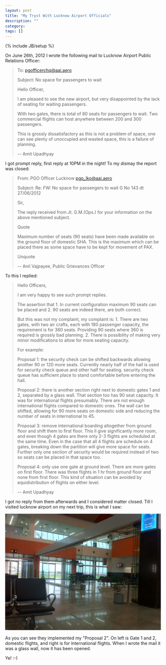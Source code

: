 ```yaml
---
layout: post
title: "My Tryst With Lucknow Airport Officials"
description: ""
category: 
tags: []
---
```

{% include JB/setup %}

On June 26th, 2012 I wrote the following mail to Lucknow Airport Public
Relations Officer:

> To: pgofficerchq@aai.aero
>
> Subject: No space for passengers to wait
> 
> Hello Officer,
> 
> I am pleased to see the new airport, but very disappointed by the lack
> of seating for waiting passengers.
> 
> With two gates, there is total of 80 seats for passengers to wait. Two
> commercial flights can host anywhere between 200 and 300 passengers.
> 
> This is grossly dissatisfactory as this is not a problem of space, one
> can see plenty of unoccupied and wasted space, this is a failure of
> planning.
>
> -- Amit Upadhyay

I got prompt reply, first reply at 10PM in the night! To my dismay the report
was closed:

> From: PGO Officer Lucknow <pgo_lko@aai.aero>
>
> Subject: Re: FW: No space for passengers to wait G No 143 dt 27/06/2012
> 
> Sir,
> 
> The reply received from Jt. G.M.(Ops.) for your information on the above
> mentioned subject.
> 
> Quote
> 
>    Maximum number of seats  (90 seats) have been made available on the ground
>    floor of domestic SHA. This is the maximum which can be placed there as some
>    space have to be kept for movement of PAX.
> 
> Unquote
> 
> -- Anil Vajpayee, Public Grievances Officer

To this I replied:

> Hello Officers,
> 
> I am very happy to see such prompt replies. 
>
> The assertion that 1. In current configuration maximum 90 seats can be placed
> and 2. 90 seats are indeed there, are both correct.
>
> But this was not my complaint, my complaint is: 1. There are two gates, with
> two air crafts, each with 180 passenger capacity, the requirement is for 360
> seats. Providing 90 seats where 360 is required is grossly bad planning. 2.
> There is possibility of making very minor modifications to allow for more
> seating capacity.
>
> For example:
>
> Proposal 1: the security check can be shifted backwards allowing another 90
> or 120 more seats. Currently nearly half of the hall is used for security
> check queue  and other half for seating. security check queue has sufficient
> place to stand comfortable before entering the hall. 
>
> Proposal 2: there is another section right next to domestic gates 1 and 2,
> separated by a glass wall. That section too has 90 seat capacity. It was for
> international flights presumably. There are not enough international flights
> compared to domestic ones. The wall can be shifted, allowing for 90 more
> seats on domestic side and reducing the number of seats in international to
> 45.
>
> Proposal 3: remove international boarding altogether from ground floor and
> shift them to first floor. This ll give significantly more room, and even
> though 4 gates are there only 2-3 flights are scheduled at the same time.
> Even in the case that all 4 flights are schedule on 4 gates, breaking down
> the partition will give more space for seats. Further only one section of
> security would be required instead of two so seats can be placed in that
> space too.
>
> Proposal 4: only use one gate at ground level. There are more gates on first
> floor. There was three flights in 1 hr from ground floor and none from first
> floor. This kind of situation can be avoided by equidistribution of flights
> on either level. 
>
> -- Amit Upadhyay

I got no reply from them afterwards and I considered matter closed. Till I
visited lucknow airport on my next trip, this is what I saw:

![Lucknow Airport](/static/images/lucknow-airport.jpg)

As you can see they implemented my "Proposal 2". On left is Gate 1 and 2,
domestic flights, and right is for international flights. When I wrote the mail
it was a glass wall, now it has been opened.

Ye! :-)



